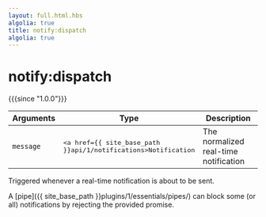 ```yaml
---
layout: full.html.hbs
algolia: true
title: notify:dispatch
algolia: true
---
```


# notify:dispatch

{{{since "1.0.0"}}}

| Arguments | Type | Description |
|-----------|------|-------------|
| `message` | <pre><a href={{ site_base_path }}api/1/notifications>Notification</a></pre> | The normalized real-time notification |

Triggered whenever a real-time notification is about to be sent.

A [pipe]({{ site_base_path }}plugins/1/essentials/pipes/) can block some (or all) notifications by rejecting the provided promise.
